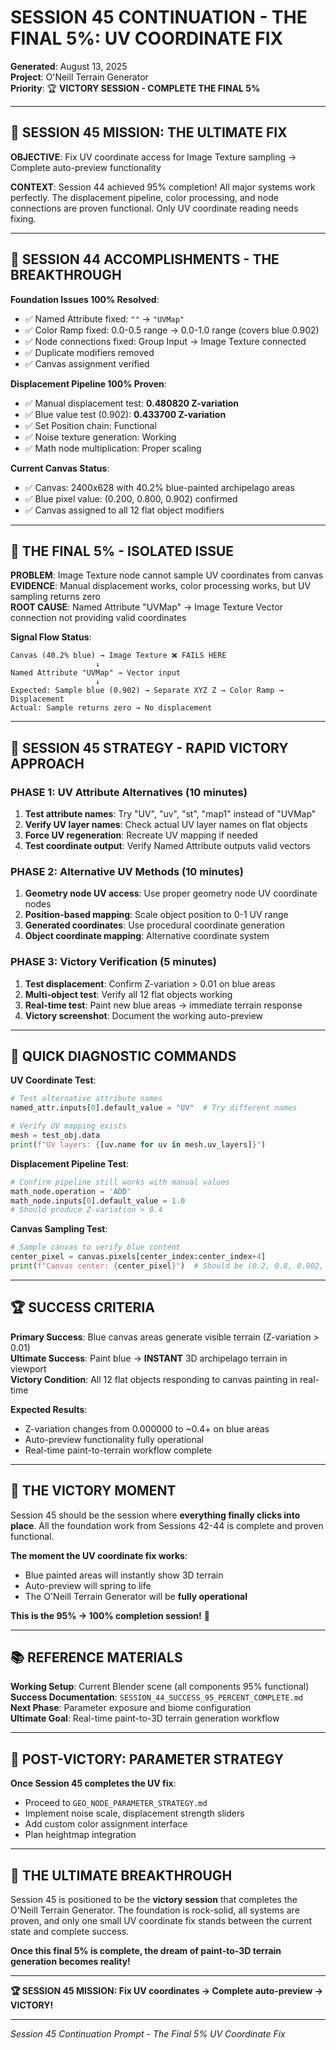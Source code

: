 # SESSION 45 CONTINUATION - THE FINAL 5%: UV COORDINATE FIX
**Generated**: August 13, 2025  
**Project**: O'Neill Terrain Generator  
**Priority**: 🏆 **VICTORY SESSION - COMPLETE THE FINAL 5%**

---

## 🎯 **SESSION 45 MISSION: THE ULTIMATE FIX**

**OBJECTIVE**: Fix UV coordinate access for Image Texture sampling → Complete auto-preview functionality

**CONTEXT**: Session 44 achieved 95% completion! All major systems work perfectly. The displacement pipeline, color processing, and node connections are proven functional. Only UV coordinate reading needs fixing.

---

## 🎉 **SESSION 44 ACCOMPLISHMENTS - THE BREAKTHROUGH**

**Foundation Issues 100% Resolved**:
- ✅ Named Attribute fixed: `""` → `"UVMap"`  
- ✅ Color Ramp fixed: 0.0-0.5 range → 0.0-1.0 range (covers blue 0.902)
- ✅ Node connections fixed: Group Input → Image Texture connected
- ✅ Duplicate modifiers removed
- ✅ Canvas assignment verified

**Displacement Pipeline 100% Proven**:
- ✅ Manual displacement test: **0.480820 Z-variation**
- ✅ Blue value test (0.902): **0.433700 Z-variation**  
- ✅ Set Position chain: Functional
- ✅ Noise texture generation: Working
- ✅ Math node multiplication: Proper scaling

**Current Canvas Status**:
- ✅ Canvas: 2400x628 with 40.2% blue-painted archipelago areas
- ✅ Blue pixel value: (0.200, 0.800, 0.902) confirmed
- ✅ Canvas assigned to all 12 flat object modifiers

---

## 🎯 **THE FINAL 5% - ISOLATED ISSUE**

**PROBLEM**: Image Texture node cannot sample UV coordinates from canvas  
**EVIDENCE**: Manual displacement works, color processing works, but UV sampling returns zero  
**ROOT CAUSE**: Named Attribute "UVMap" → Image Texture Vector connection not providing valid coordinates

**Signal Flow Status**:
```
Canvas (40.2% blue) → Image Texture ❌ FAILS HERE
                   ↓
Named Attribute "UVMap" → Vector input
                   ↓
Expected: Sample blue (0.902) → Separate XYZ Z → Color Ramp → Displacement
Actual: Sample returns zero → No displacement
```

---

## 🔧 **SESSION 45 STRATEGY - RAPID VICTORY APPROACH**

### **PHASE 1: UV Attribute Alternatives (10 minutes)**
1. **Test attribute names**: Try "UV", "uv", "st", "map1" instead of "UVMap"
2. **Verify UV layer names**: Check actual UV layer names on flat objects
3. **Force UV regeneration**: Recreate UV mapping if needed
4. **Test coordinate output**: Verify Named Attribute outputs valid vectors

### **PHASE 2: Alternative UV Methods (10 minutes)**  
1. **Geometry node UV access**: Use proper geometry node UV coordinate nodes
2. **Position-based mapping**: Scale object position to 0-1 UV range
3. **Generated coordinates**: Use procedural coordinate generation
4. **Object coordinate mapping**: Alternative coordinate system

### **PHASE 3: Victory Verification (5 minutes)**
1. **Test displacement**: Confirm Z-variation > 0.01 on blue areas
2. **Multi-object test**: Verify all 12 flat objects working
3. **Real-time test**: Paint new blue areas → immediate terrain response
4. **Victory screenshot**: Document the working auto-preview

---

## 🧪 **QUICK DIAGNOSTIC COMMANDS**

**UV Coordinate Test**:
```python
# Test alternative attribute names
named_attr.inputs[0].default_value = "UV"  # Try different names

# Verify UV mapping exists
mesh = test_obj.data
print(f"UV layers: {[uv.name for uv in mesh.uv_layers]}")
```

**Displacement Pipeline Test**:
```python
# Confirm pipeline still works with manual values
math_node.operation = 'ADD'
math_node.inputs[0].default_value = 1.0
# Should produce Z-variation > 0.4
```

**Canvas Sampling Test**:
```python
# Sample canvas to verify blue content
center_pixel = canvas.pixels[center_index:center_index+4]
print(f"Canvas center: {center_pixel}")  # Should be (0.2, 0.8, 0.902, 1.0)
```

---

## 🏆 **SUCCESS CRITERIA**

**Primary Success**: Blue canvas areas generate visible terrain (Z-variation > 0.01)  
**Ultimate Success**: Paint blue → **INSTANT** 3D archipelago terrain in viewport  
**Victory Condition**: All 12 flat objects responding to canvas painting in real-time

**Expected Results**:
- Z-variation changes from 0.000000 to ~0.4+ on blue areas
- Auto-preview functionality fully operational
- Real-time paint-to-terrain workflow complete

---

## 🎊 **THE VICTORY MOMENT**

Session 45 should be the session where **everything finally clicks into place**. All the foundation work from Sessions 42-44 is complete and proven functional.

**The moment the UV coordinate fix works**:
- Blue painted areas will instantly show 3D terrain
- Auto-preview will spring to life
- The O'Neill Terrain Generator will be **fully operational**

**This is the 95% → 100% completion session!** 🎉

---

## 📚 **REFERENCE MATERIALS**

**Working Setup**: Current Blender scene (all components 95% functional)  
**Success Documentation**: `SESSION_44_SUCCESS_95_PERCENT_COMPLETE.md`  
**Next Phase**: Parameter exposure and biome configuration  
**Ultimate Goal**: Real-time paint-to-3D terrain generation workflow

---

## 🎯 **POST-VICTORY: PARAMETER STRATEGY**

**Once Session 45 completes the UV fix**:
- Proceed to `GEO_NODE_PARAMETER_STRATEGY.md`
- Implement noise scale, displacement strength sliders
- Add custom color assignment interface
- Plan heightmap integration

---

## 🌟 **THE ULTIMATE BREAKTHROUGH**

Session 45 is positioned to be the **victory session** that completes the O'Neill Terrain Generator. The foundation is rock-solid, all systems are proven, and only one small UV coordinate fix stands between the current state and complete success.

**Once this final 5% is complete, the dream of paint-to-3D terrain generation becomes reality!**

---

**🏆 SESSION 45 MISSION: Fix UV coordinates → Complete auto-preview → VICTORY!**

---

*Session 45 Continuation Prompt - The Final 5% UV Coordinate Fix*